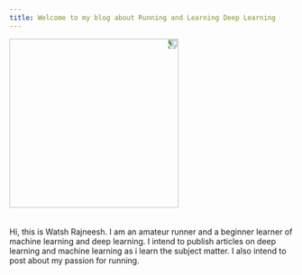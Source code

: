 ```yaml
---
title: Welcome to my blog about Running and Learning Deep Learning
---
```

<img src=image.png width=300px style="transform: rotate(90deg)" /><br>
<br><br>
Hi, this is Watsh Rajneesh. I am an amateur runner and a beginner learner of machine learning and deep learning. I intend to publish articles on deep learning and machine learning as i learn the subject matter. I also intend to post about my passion for running.
